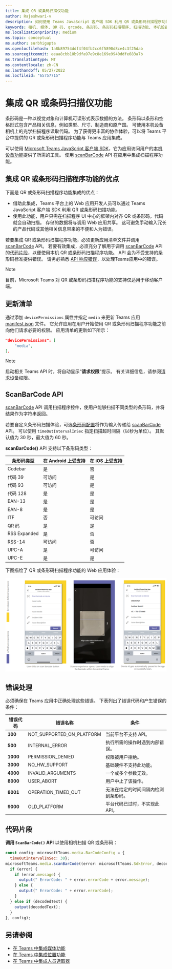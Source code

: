 ```yaml
---
title: 集成 QR 或条码扫描仪功能
author: Rajeshwari-v
description: 如何使用 Teams JavaScript 客户端 SDK 利用 QR 或条形码扫描程序功能
keywords: 相机, 媒体, QR 码, qrcode, 条形码, 条形码扫描程序, 扫描功能, 本机设备权限
ms.localizationpriority: medium
ms.topic: conceptual
ms.author: surbhigupta
ms.openlocfilehash: 1a8b89754ddf4f04fb2cc6f5890d8ce4c3f25dab
ms.sourcegitcommit: eeaa8cbb10b9dfa97e9c8e169e9940ddfe683a7b
ms.translationtype: MT
ms.contentlocale: zh-CN
ms.lasthandoff: 05/27/2022
ms.locfileid: "65757715"
---
```

# <a name="integrate-qr-or-barcode-scanner-capability"></a>集成 QR 或条码扫描仪功能

条形码是一种以视觉对象和计算机可读形式表示数据的方法。 条形码以条形和空格形式包含产品相关信息，例如类型、尺寸、制造商和原产国。 可使用本机设备相机上的光学扫描程序读取代码。 为了获得更丰富的协作体验，可以将 Teams 平台中提供的 QR 或条形码扫描程序功能与 Teams 应用集成。

可以使用 [Microsoft Teams JavaScript 客户端 SDK](/javascript/api/overview/msteams-client?view=msteams-client-js-latest&preserve-view=true)，它为应用访问用户的[本机设备功能](native-device-permissions.md)提供了所需的工具。 使用 [scanBarCode](/javascript/api/@microsoft/teams-js/microsoftteams.media?view=msteams-client-js-latest&preserve-view=true#scanBarCode__error__SdkError__decodedText__string_____void__BarCodeConfig_) API 在应用中集成扫描程序功能。

## <a name="advantage-of-integrating-qr-or-barcode-scanner-capability"></a>集成 QR 或条形码扫描程序功能的优点

下面是 QR 或条形码扫描程序功能集成的优点：

* 借助此集成，Teams 平台上的 Web 应用开发人员可以通过 Teams JavaScript 客户端 SDK 利用 QR 或条形码扫描功能。
* 使用此功能，用户只需在扫描程序 UI 中心的框架内对齐 QR 或条形码，代码就会自动扫描。 存储的数据将与调用 Web 应用共享。 这可避免手动输入冗长的产品代码或其他相关信息带来的不便和人为错误。

若要集成 QR 或条形码扫描程序功能，必须更新应用清单文件并调用 [scanBarCode](/javascript/api/@microsoft/teams-js/microsoftteams.media?view=msteams-client-js-latest&preserve-view=true#scanBarCode__error__SdkError__decodedText__string_____void__BarCodeConfig_) API。 若要有效集成，必须充分了解用于调用 [scanBarCode](/javascript/api/@microsoft/teams-js/microsoftteams.media?view=msteams-client-js-latest&preserve-view=true#scanBarCode__error__SdkError__decodedText__string_____void__BarCodeConfig_) API 的[代码片段](#code-snippet)，以便使用本机 QR 或条形码扫描程序功能。 API 会为不受支持的条形码标准提供错误。
请务必熟悉 [API 响应错误](#error-handling)，以处理Teams应用中的错误。

> [!NOTE]
> 目前，Microsoft Teams 对 QR 或条形码扫描程序功能的支持仅适用于移动客户端。

## <a name="update-manifest"></a>更新清单

通过添加 `devicePermissions` 属性并指定 `media` 来更新 Teams 应用 [manifest.json](../../resources/schema/manifest-schema.md#devicepermissions) 文件。 它允许应用在用户开始使用 QR 或条形码扫描程序功能之前向他们请求必要的权限。 应用清单的更新如下所示：

``` json
"devicePermissions": [
    "media",
],
```

> [!NOTE]
> 启动相关 Teams API 时，将自动显示“**请求权限**”提示。 有关详细信息，请参阅[请求设备权限](native-device-permissions.md)。

## <a name="scanbarcode-api"></a>ScanBarCode API

[scanBarCode](/javascript/api/@microsoft/teams-js/microsoftteams.media?view=msteams-client-js-latest&preserve-view=true#scanBarCode__error__SdkError__decodedText__string_____void__BarCodeConfig_) API 调用扫描程序控件，使用户能够扫描不同类型的条形码，并将结果作为字符串返回。

若要自定义条形码扫描体验，可选[条形码配置](/javascript/api/@microsoft/teams-js/microsoftteams.media.barcodeconfig?view=msteams-client-js-latest&preserve-view=true)将作为输入传递给 [scanBarCode](/javascript/api/@microsoft/teams-js/microsoftteams.media?view=msteams-client-js-latest&preserve-view=true#scanBarCode__error__SdkError__decodedText__string_____void__BarCodeConfig_) API。 可以使用 `timeOutIntervalInSec` 指定扫描超时间隔（以秒为单位）。 其默认值为 30 秒，最大值为 60 秒。

**scanBarCode()** API 支持以下条形码类型：

| 条形码类型 | 在 Android 上受支持 | 在 iOS 上受支持 |
| ---------- | ---------- | ------------ |
| Codebar | 是 | 否 |
| 代码 39 | 可访问 | 是 |
| 代码 93 | 可访问 | 是 |
| 代码 128 | 是 | 是 |
| EAN-13 | 是 | 是 |
| EAN-8 | 是 | 是 |
| ITF | 否 | 可访问 |
| QR 码 | 是 | 是 |
| RSS Expanded | 是 | 否 |
| RSS-14 | 可访问 | 否 |
| UPC-A | 是 | 可访问 |
| UPC-E | 是 | 是 |

下图描绘了 QR 或条形码扫描程序功能的 Web 应用体验：

![QR 或条形码扫描程序功能的 Web 应用体验](../../assets/images/tabs/qr-barcode-scanner-capability.png)

## <a name="error-handling"></a>错误处理

必须确保在 Teams 应用中正确处理这些错误。 下表列出了错误代码和产生错误的条件：

|错误代码 |  错误名称     | 条件|
| --------- | --------------- | -------- |
| **100** | NOT_SUPPORTED_ON_PLATFORM | 当前平台不支持 API。|
| **500** | INTERNAL_ERROR | 执行所需的操作时遇到内部错误。|
| **1000** | PERMISSION_DENIED |权限被用户拒绝。|
| **3000** | NO_HW_SUPPORT | 基础硬件不支持此功能。|
| **4000** | INVALID_ARGUMENTS | 一个或多个参数无效。|
| **8000** | USER_ABORT |用户中止了该操作。|
| **8001** | OPERATION_TIMED_OUT | 无法在给定的时间间隔内检测到条形码。|
| **9000** | OLD_PLATFORM | 平台代码已过时，不实现此 API。|

## <a name="code-snippet"></a>代码片段

**调用 `ScanBarCode()` API** 以使用相机扫描 QR 或条形码：

```javascript
const config: microsoftTeams.media.BarCodeConfig = {
  timeOutIntervalInSec: 30};
microsoftTeams.media.scanBarCode((error: microsoftTeams.SdkError, decodedText: string) => {
  if (error) {
    if (error.message) {
      output(" ErrorCode: " + error.errorCode + error.message);
    } else {
      output(" ErrorCode: " + error.errorCode);
    }
  } else if (decodedText) {
    output(decodedText);
  }
}, config);
```

## <a name="see-also"></a>另请参阅

* [在 Teams 中集成媒体功能](mobile-camera-image-permissions.md)
* [在 Teams 中集成位置功能](location-capability.md)
* [在 Teams 中集成人员选取器](people-picker-capability.md)
